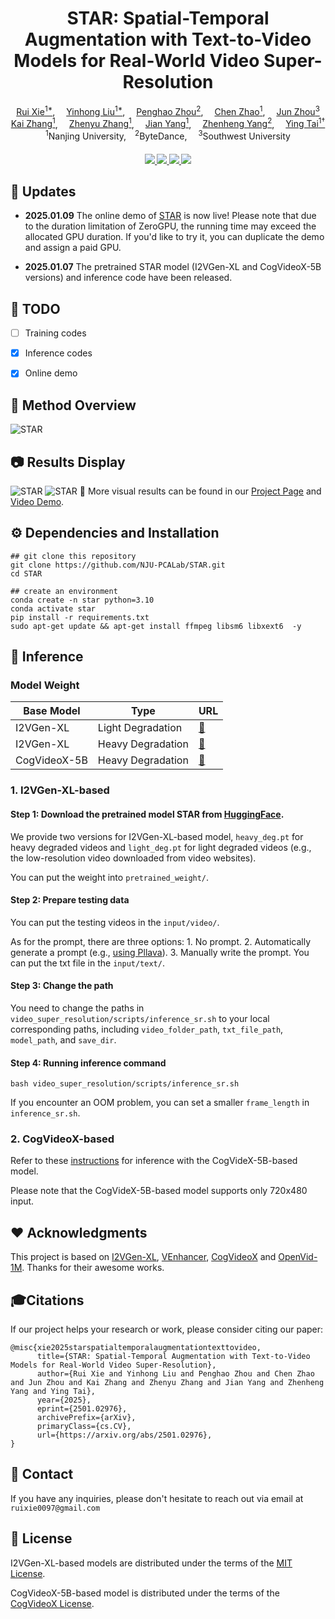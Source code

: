 <div align="center">
    <h1>
    STAR: Spatial-Temporal Augmentation with Text-to-Video Models for Real-World Video Super-Resolution
    </h1>
    <div>
        <a href='https://github.com/CSRuiXie' target='_blank'>Rui Xie<sup>1*</sup></a>,&emsp;
        <a href='https://github.com/yhliu04' target='_blank'>Yinhong Liu<sup>1*</sup></a>,&emsp;
        <a href='https://scholar.google.com/citations?hl=zh-CN&user=yWq1Fd4AAAAJ' target='_blank'>Penghao Zhou<sup>2</sup></a>,&emsp;
        <a href='https://scholar.google.com/citations?user=Uhp3JKgAAAAJ&hl=zh-CN&oi=sra' target='_blank'>Chen Zhao<sup>1</sup></a>,&emsp;
        <a href='https://scholar.google.com/citations?hl=zh-CN&user=w03CHFwAAAAJ' target='_blank'>Jun Zhou<sup>3</sup></a><br>
        <a href='https://cszn.github.io/' target='_blank'>Kai Zhang<sup>1</sup></a>,&emsp;
        <a href='https://jessezhang92.github.io/' target='_blank'>Zhenyu Zhang<sup>1</sup></a>,&emsp;
        <a href='https://scholar.google.com.hk/citations?user=6CIDtZQAAAAJ&hl=zh-CN' target='_blank'>Jian Yang<sup>1</sup></a>,&emsp;
        <a href='https://scholar.google.com/citations?hl=zh-CN&user=Ds5wwRoAAAAJ' target='_blank'>Zhenheng Yang<sup>2</sup></a>,&emsp;
        <a href='https://tyshiwo.github.io/index.html' target='_blank'>Ying Tai<sup>1&#8224</sup></a>
    </div>
    <div>
        <sup>1</sup>Nanjing University,&emsp;<sup>2</sup>ByteDance,&emsp; <sup>3</sup>Southwest University
    </div>
    <div>
        <h4 align="center">
            <a href="https://nju-pcalab.github.io/projects/STAR" target='_blank'>
                <img src="https://img.shields.io/badge/🌟-Project%20Page-blue">
            </a>
            <a href="https://arxiv.org/abs/2501.02976" target='_blank'>
                <img src="https://img.shields.io/badge/arXiv-2501.02976-b31b1b.svg">
            </a>
            <a href="https://youtu.be/hx0zrql-SrU" target='_blank'>
                <img src="https://img.shields.io/badge/Demo%20Video-%23FF0000.svg?logo=YouTube&logoColor=white">
            </a>
            <a href="https://huggingface.co/spaces/SherryX/STAR" target='_blank'>
                <img src="https://img.shields.io/static/v1?label=Demo STAR&message=HuggingFace&color=yellow">
            </a>
        </h4>
    </div>
</div>


## 🔆 Updates
- **2025.01.09** The online demo of [STAR](https://huggingface.co/spaces/SherryX/STAR) is now live! Please note that due to the duration limitation of ZeroGPU, the running time may exceed the allocated GPU duration. If you'd like to try it, you can duplicate the demo and assign a paid GPU.

- **2025.01.07**  The pretrained STAR model (I2VGen-XL and CogVideoX-5B versions) and inference code have been released.


## 📑 TODO
- [ ] Training codes
- [x] Inference codes
- [x] Online demo


## 🔎 Method Overview
![STAR](assets/overview.png)


## 📷 Results Display
![STAR](assets/teaser.png)
![STAR](assets/real_world.png)
👀 More visual results can be found in our [Project Page](https://nju-pcalab.github.io/projects/STAR) and [Video Demo](https://youtu.be/hx0zrql-SrU).


## ⚙️ Dependencies and Installation
```
## git clone this repository
git clone https://github.com/NJU-PCALab/STAR.git
cd STAR

## create an environment
conda create -n star python=3.10
conda activate star
pip install -r requirements.txt
sudo apt-get update && apt-get install ffmpeg libsm6 libxext6  -y
```

## 🚀 Inference

### Model Weight
| Base Model | Type | URL |
|------------|--------|-----------------------------------------------------------------------------------------------|
| I2VGen-XL | Light Degradation | [:link:](https://huggingface.co/SherryX/STAR/resolve/main/I2VGen-XL-based/light_deg.pt?download=true) |
| I2VGen-XL | Heavy Degradation | [:link:](https://huggingface.co/SherryX/STAR/resolve/main/I2VGen-XL-based/heavy_deg.pt?download=true) |
| CogVideoX-5B | Heavy Degradation | [:link:](https://huggingface.co/SherryX/STAR/tree/main/CogVideoX-5B-based) |

### 1. I2VGen-XL-based 
#### Step 1: Download the pretrained model STAR from [HuggingFace](https://huggingface.co/SherryX/STAR).
We provide two versions for I2VGen-XL-based model, `heavy_deg.pt` for heavy degraded videos and `light_deg.pt` for light degraded videos (e.g., the low-resolution video downloaded from video websites).

You can put the weight into `pretrained_weight/`.

#### Step 2: Prepare testing data
You can put the testing videos in the `input/video/`.

As for the prompt, there are three options: 1. No prompt. 2. Automatically generate a prompt (e.g., [using Pllava](https://github.com/hpcaitech/Open-Sora/tree/main/tools/caption#pllava-captioning)). 3. Manually write the prompt. You can put the txt file in the `input/text/`.


#### Step 3: Change the path
You need to change the paths in `video_super_resolution/scripts/inference_sr.sh` to your local corresponding paths, including `video_folder_path`, `txt_file_path`, `model_path`, and `save_dir`.


#### Step 4: Running inference command
```
bash video_super_resolution/scripts/inference_sr.sh
```
If you encounter an OOM problem, you can set a smaller `frame_length` in `inference_sr.sh`.

### 2. CogVideoX-based
Refer to these [instructions](https://github.com/NJU-PCALab/STAR/tree/main/cogvideox-based#cogvideox-based-model-inference) for inference with the CogVideX-5B-based model.

Please note that the CogVideX-5B-based model supports only 720x480 input.

## ❤️ Acknowledgments
This project is based on [I2VGen-XL](https://github.com/ali-vilab/VGen), [VEnhancer](https://github.com/Vchitect/VEnhancer), [CogVideoX](https://github.com/THUDM/CogVideo) and [OpenVid-1M](https://github.com/NJU-PCALab/OpenVid-1M). Thanks for their awesome works.


## 🎓Citations
If our project helps your research or work, please consider citing our paper:

```
@misc{xie2025starspatialtemporalaugmentationtexttovideo,
      title={STAR: Spatial-Temporal Augmentation with Text-to-Video Models for Real-World Video Super-Resolution}, 
      author={Rui Xie and Yinhong Liu and Penghao Zhou and Chen Zhao and Jun Zhou and Kai Zhang and Zhenyu Zhang and Jian Yang and Zhenheng Yang and Ying Tai},
      year={2025},
      eprint={2501.02976},
      archivePrefix={arXiv},
      primaryClass={cs.CV},
      url={https://arxiv.org/abs/2501.02976}, 
}
```


## 📧 Contact
If you have any inquiries, please don't hesitate to reach out via email at `ruixie0097@gmail.com`


## 📄 License
I2VGen-XL-based models are distributed under the terms of the [MIT License](https://choosealicense.com/licenses/mit/).

CogVideoX-5B-based model is distributed under the terms of the [CogVideoX License](https://huggingface.co/THUDM/CogVideoX-5b/blob/main/LICENSE).
